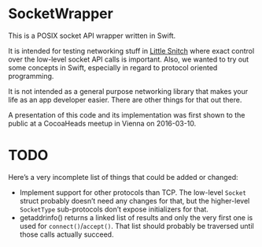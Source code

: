 # SocketWrapper 

This is a POSIX socket API wrapper written in Swift.

It is intended for testing networking stuff in [Little Snitch](https://obdev.at/littlesnitch) where exact control over the low-level socket API calls is important. Also, we wanted to try out some concepts in Swift, especially in regard to protocol oriented programming.

It is not intended as a general purpose networking library that makes your life as an app developer easier. There are other things for that out there.

A presentation of this code and its implementation was first shown to the public at a CocoaHeads meetup in Vienna on 2016-03-10.

# TODO

Here’s a very incomplete list of things that could be added or changed:
- Implement support for other protocols than TCP. The low-level `Socket` struct probably doesn’t need any changes for that, but the higher-level `SocketType` sub-protocols don’t expose initializers for that.
- getaddrinfo() returns a linked list of results and only the very first one is used for `connect()`/`accept()`. That list should probably be traversed until those calls actually succeed. 
